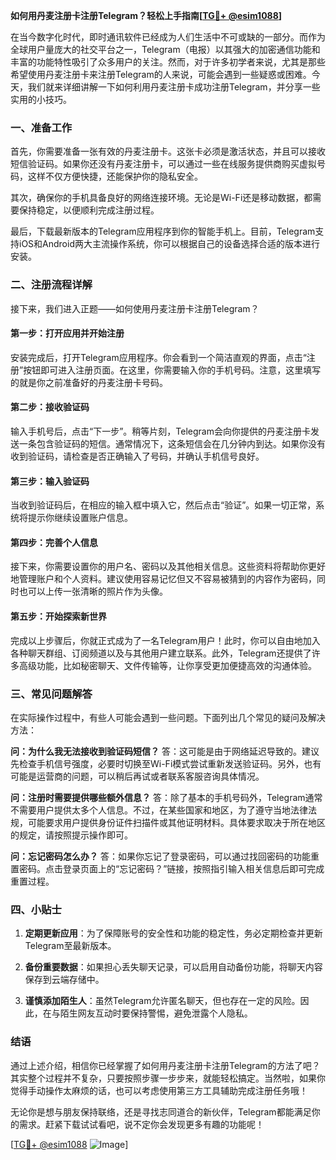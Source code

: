 **如何用丹麦注册卡注册Telegram？轻松上手指南[[TG💪+ @esim1088](https://t.me/s/esim1088)]**

在当今数字化时代，即时通讯软件已经成为人们生活中不可或缺的一部分。而作为全球用户量庞大的社交平台之一，Telegram（电报）以其强大的加密通信功能和丰富的功能特性吸引了众多用户的关注。然而，对于许多初学者来说，尤其是那些希望使用丹麦注册卡来注册Telegram的人来说，可能会遇到一些疑惑或困难。今天，我们就来详细讲解一下如何利用丹麦注册卡成功注册Telegram，并分享一些实用的小技巧。

### 一、准备工作

首先，你需要准备一张有效的丹麦注册卡。这张卡必须是激活状态，并且可以接收短信验证码。如果你还没有丹麦注册卡，可以通过一些在线服务提供商购买虚拟号码，这样不仅方便快捷，还能保护你的隐私安全。

其次，确保你的手机具备良好的网络连接环境。无论是Wi-Fi还是移动数据，都需要保持稳定，以便顺利完成注册过程。

最后，下载最新版本的Telegram应用程序到你的智能手机上。目前，Telegram支持iOS和Android两大主流操作系统，你可以根据自己的设备选择合适的版本进行安装。

### 二、注册流程详解

接下来，我们进入正题——如何使用丹麦注册卡注册Telegram？

#### 第一步：打开应用并开始注册

安装完成后，打开Telegram应用程序。你会看到一个简洁直观的界面，点击“注册”按钮即可进入注册页面。在这里，你需要输入你的手机号码。注意，这里填写的就是你之前准备好的丹麦注册卡号码。

#### 第二步：接收验证码

输入手机号后，点击“下一步”。稍等片刻，Telegram会向你提供的丹麦注册卡发送一条包含验证码的短信。通常情况下，这条短信会在几分钟内到达。如果你没有收到验证码，请检查是否正确输入了号码，并确认手机信号良好。

#### 第三步：输入验证码

当收到验证码后，在相应的输入框中填入它，然后点击“验证”。如果一切正常，系统将提示你继续设置账户信息。

#### 第四步：完善个人信息

接下来，你需要设置你的用户名、密码以及其他相关信息。这些资料将帮助你更好地管理账户和个人资料。建议使用容易记忆但又不容易被猜到的内容作为密码，同时也可以上传一张清晰的照片作为头像。

#### 第五步：开始探索新世界

完成以上步骤后，你就正式成为了一名Telegram用户！此时，你可以自由地加入各种聊天群组、订阅频道以及与其他用户建立联系。此外，Telegram还提供了许多高级功能，比如秘密聊天、文件传输等，让你享受更加便捷高效的沟通体验。

### 三、常见问题解答

在实际操作过程中，有些人可能会遇到一些问题。下面列出几个常见的疑问及解决方法：

**问：为什么我无法接收到验证码短信？**
答：这可能是由于网络延迟导致的。建议先检查手机信号强度，必要时切换至Wi-Fi模式尝试重新发送验证码。另外，也有可能是运营商的问题，可以稍后再试或者联系客服咨询具体情况。

**问：注册时需要提供哪些额外信息？**
答：除了基本的手机号码外，Telegram通常不需要用户提供太多个人信息。不过，在某些国家和地区，为了遵守当地法律法规，可能要求用户提供身份证件扫描件或其他证明材料。具体要求取决于所在地区的规定，请按照提示操作即可。

**问：忘记密码怎么办？**
答：如果你忘记了登录密码，可以通过找回密码的功能重置密码。点击登录页面上的“忘记密码？”链接，按照指引输入相关信息后即可完成重置过程。

### 四、小贴士

1. **定期更新应用**：为了保障账号的安全性和功能的稳定性，务必定期检查并更新Telegram至最新版本。
   
2. **备份重要数据**：如果担心丢失聊天记录，可以启用自动备份功能，将聊天内容保存到云端存储中。

3. **谨慎添加陌生人**：虽然Telegram允许匿名聊天，但也存在一定的风险。因此，在与陌生网友互动时要保持警惕，避免泄露个人隐私。

### 结语

通过上述介绍，相信你已经掌握了如何用丹麦注册卡注册Telegram的方法了吧？其实整个过程并不复杂，只要按照步骤一步步来，就能轻松搞定。当然啦，如果你觉得手动操作太麻烦的话，也可以考虑使用第三方工具辅助完成注册任务哦！

无论你是想与朋友保持联络，还是寻找志同道合的新伙伴，Telegram都能满足你的需求。赶紧下载试试看吧，说不定你会发现更多有趣的功能呢！

[[TG💪+ @esim1088](https://t.me/s/esim1088) ![Image](https://i.postimg.cc/4NQfJmqS/Snipaste-2025-05-13-00-14-12.png)]